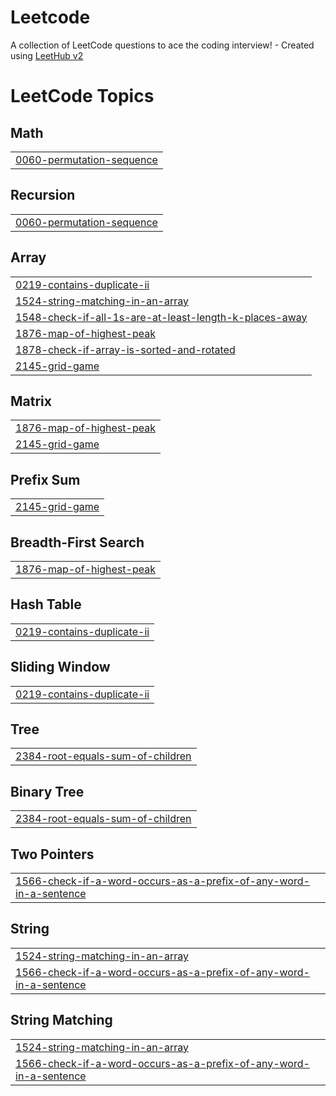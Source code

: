 # Leetcode
A collection of LeetCode questions to ace the coding interview! - Created using [LeetHub v2](https://github.com/arunbhardwaj/LeetHub-2.0)

<!---LeetCode Topics Start-->
# LeetCode Topics
## Math
|  |
| ------- |
| [0060-permutation-sequence](https://github.com/utej8553/Leetcode/tree/master/0060-permutation-sequence) |
## Recursion
|  |
| ------- |
| [0060-permutation-sequence](https://github.com/utej8553/Leetcode/tree/master/0060-permutation-sequence) |
## Array
|  |
| ------- |
| [0219-contains-duplicate-ii](https://github.com/utej8553/Leetcode/tree/master/0219-contains-duplicate-ii) |
| [1524-string-matching-in-an-array](https://github.com/utej8553/Leetcode/tree/master/1524-string-matching-in-an-array) |
| [1548-check-if-all-1s-are-at-least-length-k-places-away](https://github.com/utej8553/Leetcode/tree/master/1548-check-if-all-1s-are-at-least-length-k-places-away) |
| [1876-map-of-highest-peak](https://github.com/utej8553/Leetcode/tree/master/1876-map-of-highest-peak) |
| [1878-check-if-array-is-sorted-and-rotated](https://github.com/utej8553/Leetcode/tree/master/1878-check-if-array-is-sorted-and-rotated) |
| [2145-grid-game](https://github.com/utej8553/Leetcode/tree/master/2145-grid-game) |
## Matrix
|  |
| ------- |
| [1876-map-of-highest-peak](https://github.com/utej8553/Leetcode/tree/master/1876-map-of-highest-peak) |
| [2145-grid-game](https://github.com/utej8553/Leetcode/tree/master/2145-grid-game) |
## Prefix Sum
|  |
| ------- |
| [2145-grid-game](https://github.com/utej8553/Leetcode/tree/master/2145-grid-game) |
## Breadth-First Search
|  |
| ------- |
| [1876-map-of-highest-peak](https://github.com/utej8553/Leetcode/tree/master/1876-map-of-highest-peak) |
## Hash Table
|  |
| ------- |
| [0219-contains-duplicate-ii](https://github.com/utej8553/Leetcode/tree/master/0219-contains-duplicate-ii) |
## Sliding Window
|  |
| ------- |
| [0219-contains-duplicate-ii](https://github.com/utej8553/Leetcode/tree/master/0219-contains-duplicate-ii) |
## Tree
|  |
| ------- |
| [2384-root-equals-sum-of-children](https://github.com/utej8553/Leetcode/tree/master/2384-root-equals-sum-of-children) |
## Binary Tree
|  |
| ------- |
| [2384-root-equals-sum-of-children](https://github.com/utej8553/Leetcode/tree/master/2384-root-equals-sum-of-children) |
## Two Pointers
|  |
| ------- |
| [1566-check-if-a-word-occurs-as-a-prefix-of-any-word-in-a-sentence](https://github.com/utej8553/Leetcode/tree/master/1566-check-if-a-word-occurs-as-a-prefix-of-any-word-in-a-sentence) |
## String
|  |
| ------- |
| [1524-string-matching-in-an-array](https://github.com/utej8553/Leetcode/tree/master/1524-string-matching-in-an-array) |
| [1566-check-if-a-word-occurs-as-a-prefix-of-any-word-in-a-sentence](https://github.com/utej8553/Leetcode/tree/master/1566-check-if-a-word-occurs-as-a-prefix-of-any-word-in-a-sentence) |
## String Matching
|  |
| ------- |
| [1524-string-matching-in-an-array](https://github.com/utej8553/Leetcode/tree/master/1524-string-matching-in-an-array) |
| [1566-check-if-a-word-occurs-as-a-prefix-of-any-word-in-a-sentence](https://github.com/utej8553/Leetcode/tree/master/1566-check-if-a-word-occurs-as-a-prefix-of-any-word-in-a-sentence) |
<!---LeetCode Topics End-->